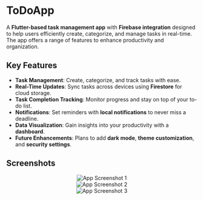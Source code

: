 # ToDoApp

A **Flutter-based task management app** with **Firebase integration** designed to help users efficiently create, categorize, and manage tasks in real-time. The app offers a range of features to enhance productivity and organization.

## Key Features
- **Task Management**: Create, categorize, and track tasks with ease.
- **Real-Time Updates**: Sync tasks across devices using **Firestore** for cloud storage.
- **Task Completion Tracking**: Monitor progress and stay on top of your to-do list.
- **Notifications**: Set reminders with **local notifications** to never miss a deadline.
- **Data Visualization**: Gain insights into your productivity with a **dashboard**.
- **Future Enhancements**: Plans to add **dark mode**, **theme customization**, and **security settings**.

## Screenshots
<div align="center">
  <img src="https://github.com/user-attachments/assets/6f5256ee-187a-47b3-812a-d9917bbdf05f" alt="App Screenshot 1" />
</div>

<div align="center">
  <img src="https://github.com/user-attachments/assets/02a2ab22-8f29-487e-a5e4-84a0fc9db583" alt="App Screenshot 2" />
</div>

<div align="center">
  <img src="https://github.com/user-attachments/assets/8ee57df5-eeb3-4afc-ac40-92c0777a4460" alt="App Screenshot 3" />
</div>
